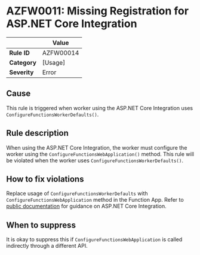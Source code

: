 # AZFW0011: Missing Registration for ASP.NET Core Integration

| | Value |
|-|-|
| **Rule ID** |AZFW00014|
| **Category** |[Usage]|
| **Severity** |Error|

## Cause

This rule is triggered when worker using the ASP.NET Core Integration uses `ConfigureFunctionsWorkerDefaults()`.

## Rule description

When using the ASP.NET Core Integration, the worker must configure the worker using the `ConfigureFunctionsWebApplication()` method. This rule will be violated when the worker uses  `ConfigureFunctionsWorkerDefaults()`.


## How to fix violations

Replace usage of `ConfigureFunctionsWorkerDefaults` with  `ConfigureFunctionsWebApplication` method in the Function App. Refer to [public documentation](https://learn.microsoft.com/en-us/azure/azure-functions/dotnet-isolated-process-guide#aspnet-core-integration) for guidance on ASP.NET Core Integration.


## When to suppress

It is okay to suppress this if `ConfigureFunctionsWebApplication` is called indirectly through a different API.